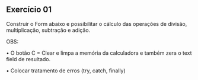 ## Exercício 01
Construir o Form abaixo e possibilitar o cálculo das operações de divisão, multiplicação, subtração e adição.

OBS:

• O botão C = Clear e limpa a memória da calculadora e também zera o text field de resultado.

• Colocar tratamento de erros (try, catch, finally)
